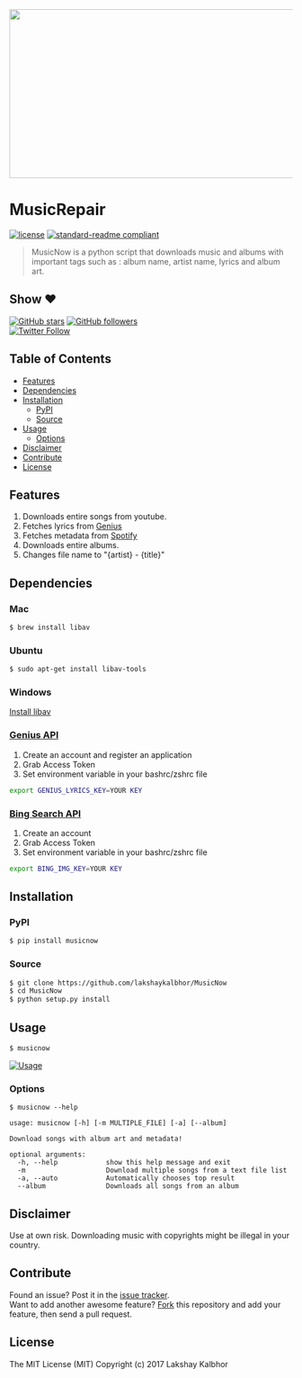 <img src="https://s24.postimg.org/s14nonos5/Music_Repair_GIF.gif" width="700px" height="300px" />

# MusicRepair

[![license](https://img.shields.io/github/license/mashape/apistatus.svg?style=flat-square)](LICENSE)
[![standard-readme compliant](https://img.shields.io/badge/readme%20style-standard-brightgreen.svg?style=flat-square)](https://github.com/RichardLitt/standard-readme)

> MusicNow is a python script that downloads music and albums with important tags such as : album name, artist name, lyrics and album art.

## Show :heart:

[![GitHub stars](https://img.shields.io/github/stars/lakshaykalbhor/musicnow.svg?style=social&label=Star)](https://github.com/lakshaykalbhor/musicnow)
[![GitHub followers](https://img.shields.io/github/followers/lakshaykalbhor.svg?style=social&label=Follow)](https://github.com/lakshaykalbhor)  
[![Twitter Follow](https://img.shields.io/twitter/follow/lakshayisfunny.svg?style=social)](https://twitter.com/lakshayisfunny)


## Table of Contents

- [Features](#features)
- [Dependencies](#dependencies)
- [Installation](#installation)
  - [PyPI](#pypi)
  - [Source](#source)
- [Usage](#usage)
  - [Options](#options)
- [Disclaimer](#disclaimer)
- [Contribute](#contribute)
- [License](#license)

## Features

1. Downloads entire songs from youtube.
2. Fetches lyrics from [Genius](https://www.genius.com)
3. Fetches metadata from [Spotify](https://www.spotify.com)
4. Downloads entire albums.
5. Changes file name to "{artist} - {title}"


## Dependencies 

### Mac

```sh
$ brew install libav
```

### Ubuntu
```sh
$ sudo apt-get install libav-tools
```

### Windows
[Install libav](https://github.com/NixOS/nixpkgs/issues/5236)

### [Genius API](https://genius.com/api-clients)

1. Create an account and register an application 
2. Grab Access Token
3. Set environment variable in your bashrc/zshrc file

```sh 
export GENIUS_LYRICS_KEY=YOUR KEY 
```

### [Bing Search API](https://www.microsoft.com/cognitive-services/en-us/bing-image-search-api)

1. Create an account
2. Grab Access Token
3. Set environment variable in your bashrc/zshrc file

```sh
export BING_IMG_KEY=YOUR KEY 
```

## Installation

### PyPI
```sh
$ pip install musicnow
```

### Source
```sh
$ git clone https://github.com/lakshaykalbhor/MusicNow
$ cd MusicNow
$ python setup.py install
```

## Usage

```sh
$ musicnow
```

[![Usage](https://s30.postimg.org/6a34gq4m9/image.png)](https://www.youtube.com/watch?v=qtBTKUyWTgc "MusicNow - Usage")

### Options
```
$ musicnow --help

usage: musicnow [-h] [-m MULTIPLE_FILE] [-a] [--album]

Download songs with album art and metadata!

optional arguments:
  -h, --help            show this help message and exit
  -m                    Download multiple songs from a text file list
  -a, --auto            Automatically chooses top result
  --album               Downloads all songs from an album
```

## Disclaimer
Use at own risk.
Downloading music with copyrights might be illegal in your country.

## Contribute

Found an issue? Post it in the [issue tracker](https://github.com/lakshaykalbhor/MusicRepair/issues). <br> 
Want to add another awesome feature? [Fork](https://github.com/lakshaykalbhor/MusicRepair/fork) this repository and add your feature, then send a pull request.

## License
The MIT License (MIT)
Copyright (c) 2017 Lakshay Kalbhor
